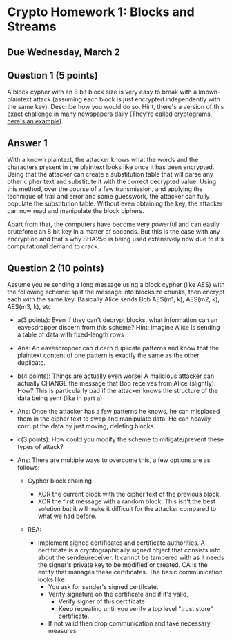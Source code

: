 # Crypto Homework 1: Blocks and Streams

## Due Wednesday, March 2

## Question 1 (5 points)  

A block cypher with an 8 bit block size is very easy to break with a known-plaintext attack (assuming each block is just encrypted independently with the same key).  Describe how you would do so.  Hint, there's a version of this exact challenge in many newspapers daily (They're called cryptograms, [here's an example](https://api.razzlepuzzles.com/cryptogram)).

## Answer 1

With a known plaintext, the attacker knows what the words and the characters present in the plaintext looks like once it has been encrypted. Using that the attacker can create a substitution table that will parse any other cipher text and substitute it with the correct decrypted value. Using this method, over the course of a few transmission, and applying the technique of trail and error and some guesswork, the attacker can fully populate the substitution table. Without even obtaining the key, the attacker can now read and manipulate the block ciphers.

Apart from that, the computers have become very powerful and can easily bruteforce an 8 bit key in a matter of seconds. But this is the case with any encryption and that's why SHA256 is being used extensively now due to it's computational demand to crack.
 

## Question 2 (10 points)

Assume you're sending a long message using a block cypher (like AES) with the following scheme: split the message into blocksize chunks, then encrypt each with the same key.  Basically Alice sends Bob AES(m1, k), AES(m2, k), AES(m3, k), etc.  

* a(3 points):  Even if they can't decrypt blocks, what information can an eavesdropper discern from this scheme?  Hint:  imagine Alice is sending a table of data with fixed-length rows

* Ans: An eavesdropper can dicern duplicate patterns and know that the plaintext content of one pattern is exactly the same as the other duplicate.

* b(4 points):  Things are actually even worse!  A malicious attacker can actually CHANGE the message that Bob receives from Alice (slightly).  How?  This is particularly bad if the attacker knows the structure of the data being sent (like in part a)

* Ans: Once the attacker has a few patterns he knows, he can misplaced them in the cipher text to swap and manipulate data. He can heavily corrupt the data by just moving, deleting blocks.

* c(3 points):  How could you modify the scheme to mitigate/prevent these types of attack?

* Ans: There are multiple ways to overcome this, a few options are as follows:
  * Cypher block chaining:
    * XOR the current block with the cipher text of the previous block.
    * XOR the first message with a random block.
  This isn't the best solution but it will make it difficult for the attacker compared to what we had before.

  * RSA:
    * Implement signed certificates and certificate authorities. A certificate is a cryptographically signed object that consists info about the sender/receiver. It cannot be tampered with as it needs the signer's private key to be modified or created. CA is the entity that manages these certificates. The basic communication looks like:
      * You ask for sender's signed certifcate.
      * Verify signature on the certificate and if it's valid,
        * Verify signer of this certificate 
        * Keep repeating until you verify a top level "trust store" certificate.
      * If not valid then drop communication and take necessary measures.
